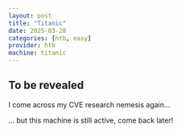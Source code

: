 ```yaml
---
layout: post
title: "Titanic"
date: 2025-03-28
categories: [htb, easy]
provider: htb
machine: titanic
---
```


## To be revealed
I come across my CVE research nemesis again...

... but this machine is still active, come back later!

